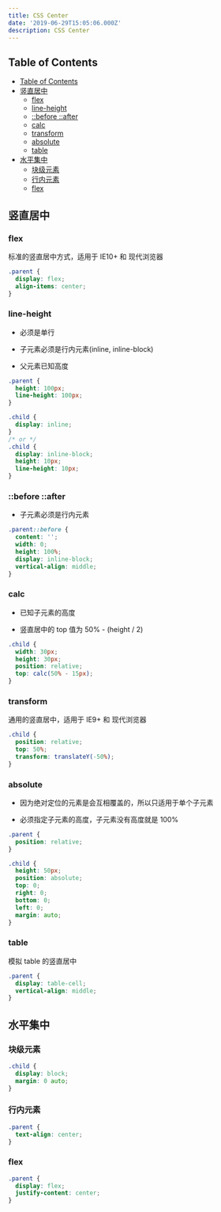 ```yaml
---
title: CSS Center
date: '2019-06-29T15:05:06.000Z'
description: CSS Center
---
```


## Table of Contents

- [Table of Contents](#table-of-contents)
- [竖直居中](#竖直居中)
  - [flex](#flex)
  - [line-height](#line-height)
  - [::before ::after](#before-after)
  - [calc](#calc)
  - [transform](#transform)
  - [absolute](#absolute)
  - [table](#table)
- [水平集中](#水平集中)
  - [块级元素](#块级元素)
  - [行内元素](#行内元素)
  - [flex](#flex-1)

## 竖直居中

### flex

标准的竖直居中方式，适用于 IE10+ 和 现代浏览器

```css
.parent {
  display: flex;
  align-items: center;
}
```

### line-height

- 必须是单行

- 子元素必须是行内元素(inline, inline-block)

- 父元素已知高度

```css
.parent {
  height: 100px;
  line-height: 100px;
}

.child {
  display: inline;
}
/* or */
.child {
  display: inline-block;
  height: 10px;
  line-height: 10px;
}
```

### ::before ::after

- 子元素必须是行内元素

```css
.parent::before {
  content: '';
  width: 0;
  height: 100%;
  display: inline-block;
  vertical-align: middle;
}
```

### calc

- 已知子元素的高度

- 竖直居中的 top 值为 50% - (height / 2)

```css
.child {
  width: 30px;
  height: 30px;
  position: relative;
  top: calc(50% - 15px);
}
```

### transform

通用的竖直居中，适用于 IE9+ 和 现代浏览器

```css
.child {
  position: relative;
  top: 50%;
  transform: translateY(-50%);
}
```

### absolute

- 因为绝对定位的元素是会互相覆盖的，所以只适用于单个子元素

- 必须指定子元素的高度，子元素没有高度就是 100%

```css
.parent {
  position: relative;
}

.child {
  height: 50px;
  position: absolute;
  top: 0;
  right: 0;
  bottom: 0;
  left: 0;
  margin: auto;
}
```

### table

模拟 table 的竖直居中

```css
.parent {
  display: table-cell;
  vertical-align: middle;
}
```

## 水平集中

### 块级元素

```css
.child {
  display: block;
  margin: 0 auto;
}
```

### 行内元素

```css
.parent {
  text-align: center;
}
```

### flex

```css
.parent {
  display: flex;
  justify-content: center;
}
```

